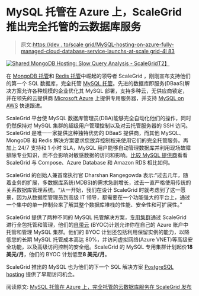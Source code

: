 # MySQL 托管在 Azure 上，ScaleGrid 推出完全托管的云数据库服务

> 原文:[https://dev . to/scale grid/MySQL-hosting-on-azure-fully-managed-cloud-database-service-launchs-at-scale grid-4l 83](https://dev.to/scalegrid/mysql-hosting-on-azure-fully-managed-cloud-database-service-launches-at-scalegrid-4l83)

[![Shared MongoDB Hosting: Slow Query Analysis - ScaleGrid](../Images/fdd8e907586d8f37d71905fff005e518.png)T2】](https://scalegrid.io/blog/press-release-mysql-hosting-on-azure-fully-managed-cloud-database-service-launches-at-scalegrid/)

在 [MongoDB 托管](https://scalegrid.io/mongodb.html)和 [Redis 托管](https://scalegrid.io/redis.html)中崛起的领导者 ScaleGrid ，刚刚宣布支持他们的第一个 SQL 数据库，完全托管 [MySQL 托管](https://scalegrid.io/mysql.html)。先进的数据库即服务(DBaaS)解决方案允许各种规模的企业优化其 MySQL 部署，支持多种云，无供应商锁定，并在领先的云提供商 [Microsoft Azure](https://scalegrid.io/mysql/azure.html) 上提供专用服务器，并支持 [MySQL on AWS](https://scalegrid.io/mysql/aws.html) 快速跟进。

ScaleGrid 平台使 MySQL 数据库管理员(DBA)能够完全自动化他们的操作，同时仍然保持对 MySQL 集群的超级用户管理控制以及对云托管服务器的 SSH 访问。ScaleGrid 是唯一一家提供这种独特优势的 DBaaS 提供商，而其他 MySQL、MongoDB 和 Redis 解决方案要求您放弃控制权来使用它们的完全托管服务。再加上 24/7 支持和 1 小时 SLA，MySQL 用户能够自动管理数据库并利用现场故障排除专业知识，而不会影响对敏感数据的访问和影响。[比较 MySQL 提供商](https://scalegrid.io/mysql/hosting-comparison.html)看看 ScaleGrid 与 Compose、Azure Database 和 Amazon RDS 相比如何。

ScaleGrid 的创始人兼首席执行官 Dharshan Rangegowda 表示:“过去几年，随着业务的扩展，多数据库系统(MDBS)的需求急剧增长，过去一直严格使用传统的关系数据库管理系统。“从一开始，我们在设计 ScaleGrid 时就考虑到了这一愿景，因为从数据库管理员到高级 IT 领导，都需要在一个功能强大的平台上，通过一个集中的单一控制台来了解其整个数据库堆栈的性能、安全性和可扩展性。”

ScaleGrid 提供了两种不同的 MySQL 托管解决方案，[专用集群](https://scalegrid.io/pricing.html#section_pricing_dedicated)通过 ScaleGrid 进行全包托管和管理，他们的[自带云](https://scalegrid.io/pricing.html#section_pricing_byoc) (BYOC)计划允许你在自己的 Azure 账户中托管和管理 MySQL 集群。他们的 BYOC 计划还包括利用保留实例的能力，以降低您的长期 MySQL 托管成本高达 80%，并访问虚拟网络(Azure VNET)等高级安全功能，以及高级访问控制的安全组。ScaleGrid 的 MySQL 专用集群计划起价**18 美元/月**，他们的 BYOC 计划低至**8 美元/月**。

ScaleGrid 推出的 MySQL 也为他们的下一个 SQL 解决方案 [PostgreSQL hosting](https://scalegrid.io/postgresql.html) 提供了早期访问机会。

阅读原文: [MySQL 托管在 Azure 上，完全托管的云数据库服务在 ScaleGrid 发布](https://scalegrid.io/blog/press-release-mysql-hosting-on-azure-fully-managed-cloud-database-service-launches-at-scalegrid/)